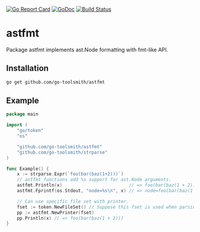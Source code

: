 [![Go Report Card](https://goreportcard.com/badge/github.com/go-toolsmith/astfmt)](https://goreportcard.com/report/github.com/go-toolsmith/astfmt)
[![GoDoc](https://godoc.org/github.com/go-toolsmith/astfmt?status.svg)](https://godoc.org/github.com/go-toolsmith/astfmt)
[![Build Status](https://travis-ci.org/go-toolsmith/astfmt.svg?branch=master)](https://travis-ci.org/go-toolsmith/astfmt)

# astfmt

Package astfmt implements ast.Node formatting with fmt-like API.

## Installation

```bash
go get github.com/go-toolsmith/astfmt
```

## Example

```go
package main

import (
	"go/token"
	"os"

	"github.com/go-toolsmith/astfmt"
	"github.com/go-toolsmith/strparse"
)

func Example() {
	x := strparse.Expr(`foo(bar(baz(1+2)))`)
	// astfmt functions add %s support for ast.Node arguments.
	astfmt.Println(x)                         // => foo(bar(baz(1 + 2)))
	astfmt.Fprintf(os.Stdout, "node=%s\n", x) // => node=foo(bar(baz(1 + 2)))

	// Can use specific file set with printer.
	fset := token.NewFileSet() // Suppose this fset is used when parsing
	pp := astfmt.NewPrinter(fset)
	pp.Println(x) // => foo(bar(baz(1 + 2)))
}
```
